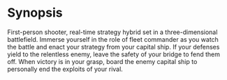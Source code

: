 # Synopsis
First-person shooter, real-time strategy hybrid set in a three-dimensional battlefield. Immerse yourself in the role of fleet commander as you watch the battle and enact your strategy from your capital ship. If your defenses yield to the relentless enemy, leave the safety of your bridge to fend them off. When victory is in your grasp, board the enemy capital ship to personally end the exploits of your rival. 
